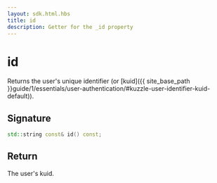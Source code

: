 ```yaml
---
layout: sdk.html.hbs
title: id
description: Getter for the _id property
---
```


# id

Returns the user's unique identifier (or [kuid]({{ site_base_path }}guide/1/essentials/user-authentication/#kuzzle-user-identifier-kuid-default)).

## Signature

```cpp
std::string const& id() const;
```

## Return

The user's kuid.
